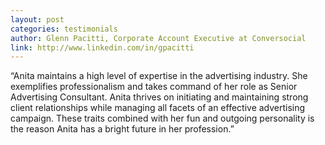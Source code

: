 ```yaml
---
layout: post
categories: testimonials
author: Glenn Pacitti, Corporate Account Executive at Conversocial
link: http://www.linkedin.com/in/gpacitti
---
```


“Anita maintains a high level of expertise in the advertising industry. She exemplifies professionalism and takes command of her role as Senior Advertising Consultant. Anita thrives on initiating and maintaining strong client relationships while managing all facets of an effective advertising campaign. These traits combined with her fun and outgoing personality is the reason Anita has a bright future in her profession.”